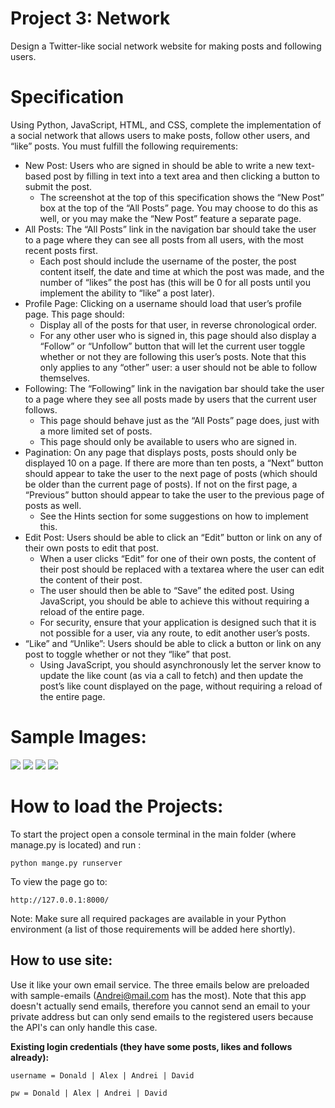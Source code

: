 # Project 3: Network 

Design a Twitter-like social network website for making posts and following users.


# Specification

Using Python, JavaScript, HTML, and CSS, complete the implementation of a social network that allows users to make posts, follow other users, and “like” posts. You must fulfill the following requirements:

* New Post: Users who are signed in should be able to write a new text-based post by filling in text into a text area and then clicking a button to submit the post.
    * The screenshot at the top of this specification shows the “New Post” box at the top of the “All Posts” page. You may choose to do this as well, or you may make the “New Post” feature a separate page.
* All Posts: The “All Posts” link in the navigation bar should take the user to a page where they can see all posts from all users, with the most recent posts first.
    * Each post should include the username of the poster, the post content itself, the date and time at which the post was made, and the number of “likes” the post has (this will be 0 for all posts until you implement the ability to “like” a post later).
* Profile Page: Clicking on a username should load that user’s profile page. This page should:
    * Display all of the posts for that user, in reverse chronological order.
    * For any other user who is signed in, this page should also display a “Follow” or “Unfollow” button that will let the current user toggle whether or not they are following this user’s posts. Note that this only applies to any “other” user: a user should not be able to follow themselves.
* Following: The “Following” link in the navigation bar should take the user to a page where they see all posts made by users that the current user follows.
    * This page should behave just as the “All Posts” page does, just with a more limited set of posts.
    * This page should only be available to users who are signed in.
* Pagination: On any page that displays posts, posts should only be displayed 10 on a page. If there are more than ten posts, a “Next” button should appear to take the user to the next page of posts (which should be older than the current page of posts). If not on the first page, a “Previous” button should appear to take the user to the previous page of posts as well.
    * See the Hints section for some suggestions on how to implement this.
* Edit Post: Users should be able to click an “Edit” button or link on any of their own posts to edit that post.
    * When a user clicks “Edit” for one of their own posts, the content of their post should be replaced with a textarea where the user can edit the content of their post.
    * The user should then be able to “Save” the edited post. Using JavaScript, you should be able to achieve this without requiring a reload of the entire page.
    * For security, ensure that your application is designed such that it is not possible for a user, via any route, to edit another user’s posts.
* “Like” and “Unlike”: Users should be able to click a button or link on any post to toggle whether or not they “like” that post.
    * Using JavaScript, you should asynchronously let the server know to update the like count (as via a call to fetch) and then update the post’s like count displayed on the page, without requiring a reload of the entire page.


# Sample Images:
![](https://github.com/AndreiLesi/Sample_Images/blob/master/course_webProgramming/Project_3/editing.JPG?raw=true)
![](https://github.com/AndreiLesi/Sample_Images/blob/master/course_webProgramming/Project_3/profileFollow.JPG?raw=true)
![](https://github.com/AndreiLesi/Sample_Images/blob/master/course_webProgramming/Project_3/pagination_Likes.JPG?raw=true)
![](https://github.com/AndreiLesi/Sample_Images/blob/master/course_webProgramming/Project_3/comments.JPG?raw=true)

# How to load the Projects:

To start the project open a console terminal in the main folder (where manage.py is located) and run :

    python mange.py runserver

To view the page go to:

    http://127.0.0.1:8000/      

Note: Make sure all required packages are available in your Python environment (a list of those requirements will be added here shortly).

## How to use site:
Use it like your own email service. The three emails below are preloaded with sample-emails (Andrei@mail.com has the most). Note that this app doesn't actually send emails, therefore you cannot send an email to your private address but can only send emails to the registered users because the API's can only handle this case.  

       
**Existing login credentials (they have some posts, likes and follows already):**

    username = Donald | Alex | Andrei | David

    pw = Donald | Alex | Andrei | David
